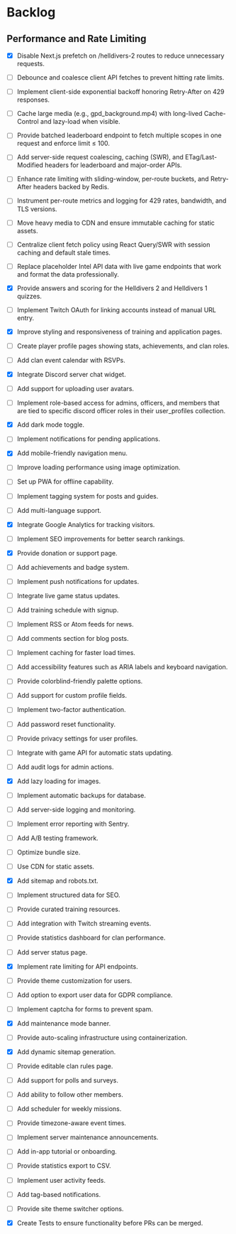# Backlog

## Performance and Rate Limiting

- [x] Disable Next.js prefetch on /helldivers-2 routes to reduce unnecessary requests.
- [ ] Debounce and coalesce client API fetches to prevent hitting rate limits.
- [ ] Implement client-side exponential backoff honoring Retry-After on 429 responses.
- [ ] Cache large media (e.g., gpd_background.mp4) with long-lived Cache-Control and lazy-load when visible.
- [ ] Provide batched leaderboard endpoint to fetch multiple scopes in one request and enforce limit ≤ 100.
- [ ] Add server-side request coalescing, caching (SWR), and ETag/Last-Modified headers for leaderboard and major-order APIs.
- [ ] Enhance rate limiting with sliding-window, per-route buckets, and Retry-After headers backed by Redis.
- [ ] Instrument per-route metrics and logging for 429 rates, bandwidth, and TLS versions.
- [ ] Move heavy media to CDN and ensure immutable caching for static assets.
- [ ] Centralize client fetch policy using React Query/SWR with session caching and default stale times.

- [ ] Replace placeholder Intel API data with live game endpoints that work and format the data professionally.
- [x] Provide answers and scoring for the Helldivers 2 and Helldivers 1 quizzes.
- [ ] Implement Twitch OAuth for linking accounts instead of manual URL entry.
- [x] Improve styling and responsiveness of training and application pages.
- [ ] Create player profile pages showing stats, achievements, and clan roles.
- [ ] Add clan event calendar with RSVPs.
- [x] Integrate Discord server chat widget.
- [ ] Add support for uploading user avatars.
- [ ] Implement role-based access for admins, officers, and members that are tied to specific discord officer roles in their user_profiles collection.
- [x] Add dark mode toggle.
- [ ] Implement notifications for pending applications.
- [x] Add mobile-friendly navigation menu.
- [ ] Improve loading performance using image optimization.
- [ ] Set up PWA for offline capability.
- [ ] Implement tagging system for posts and guides.
- [ ] Add multi-language support.
- [x] Integrate Google Analytics for tracking visitors.
- [ ] Implement SEO improvements for better search rankings.
- [x] Provide donation or support page.
- [ ] Add achievements and badge system.
- [ ] Implement push notifications for updates.
- [ ] Integrate live game status updates.
- [ ] Add training schedule with signup.
- [ ] Implement RSS or Atom feeds for news.
- [ ] Add comments section for blog posts.
- [ ] Implement caching for faster load times.
- [ ] Add accessibility features such as ARIA labels and keyboard navigation.
- [ ] Provide colorblind-friendly palette options.
- [ ] Add support for custom profile fields.
- [ ] Implement two-factor authentication.
- [ ] Add password reset functionality.
- [ ] Provide privacy settings for user profiles.
- [ ] Integrate with game API for automatic stats updating.
- [ ] Add audit logs for admin actions.
- [x] Add lazy loading for images.
- [ ] Implement automatic backups for database.
- [ ] Add server-side logging and monitoring.
- [ ] Implement error reporting with Sentry.
- [ ] Add A/B testing framework.
- [ ] Optimize bundle size.
- [ ] Use CDN for static assets.
- [x] Add sitemap and robots.txt.
- [ ] Implement structured data for SEO.
- [ ] Provide curated training resources.
- [ ] Add integration with Twitch streaming events.
- [ ] Provide statistics dashboard for clan performance.
- [ ] Add server status page.
- [x] Implement rate limiting for API endpoints.
- [ ] Provide theme customization for users.
- [ ] Add option to export user data for GDPR compliance.
- [ ] Implement captcha for forms to prevent spam.
- [x] Add maintenance mode banner.
- [ ] Provide auto-scaling infrastructure using containerization.
- [x] Add dynamic sitemap generation.
- [ ] Provide editable clan rules page.
- [ ] Add support for polls and surveys.
- [ ] Add ability to follow other members.
- [ ] Add scheduler for weekly missions.
- [ ] Provide timezone-aware event times.
- [ ] Implement server maintenance announcements.
- [ ] Add in-app tutorial or onboarding.
- [ ] Provide statistics export to CSV.
- [ ] Implement user activity feeds.
- [ ] Add tag-based notifications.
- [ ] Provide site theme switcher options.
- [x] Create Tests to ensure functionality before PRs can be merged.
